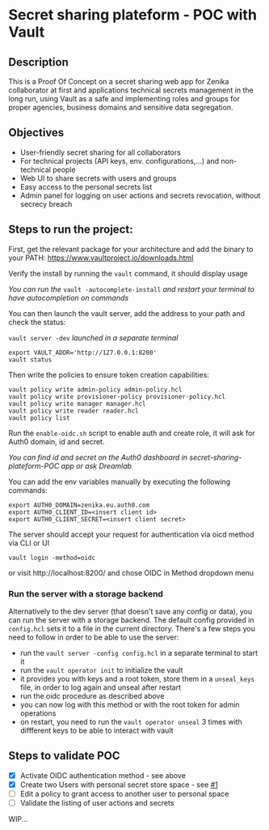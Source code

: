 # Secret sharing plateform - POC with Vault

## Description

This is a Proof Of Concept on a secret sharing web app for Zenika collaborator at first and applications technical secrets management in the long run, using Vault as a safe and implementing roles and groups for proper agencies, business domains and sensitive data segregation.


## Objectives

 - User-friendly secret sharing for all collaborators
 - For technical projects (API keys, env. configurations,...) and non-technical people
 - Web UI to share secrets with users and groups
 - Easy access to the personal secrets list
 - Admin panel for logging on user actions and secrets revocation, without secrecy breach

## Steps to run the project:

First, get the relevant package for your architecture and add the binary to your PATH: https://www.vaultproject.io/downloads.html

Verify the install by running the `vault` command, it should display usage

_You can run the_ `vault -autocomplete-install` _and restart your terminal to have autocompletion on commands_

You can then launch the vault server, add the address to your path and check the status:

`vault server -dev` _launched in a separate terminal_

```
export VAULT_ADDR='http://127.0.0.1:8200'
vault status
```

Then write the policies to ensure token creation capabilities:

```
vault policy write admin-policy admin-policy.hcl
vault policy write provisioner-policy provisioner-policy.hcl
vault policy write manager manager.hcl
vault policy write reader reader.hcl
vault policy list
```
Run the `enable-oidc.sh` script to enable auth and create role, it will ask for Auth0 domain, id and secret.

_You can find id and secret on the Auth0 dashboard in secret-sharing-plateform-POC app or ask Dreamlab_

You can add the env variables manually by executing the following commands:

```
export AUTH0_DOMAIN=zenika.eu.auth0.com
export AUTH0_CLIENT_ID=<insert client id>
export AUTH0_CLIENT_SECRET=<insert client secret>
```

The server should accept your request for authentication via oicd method via CLI or UI

```
vault login -method=oidc
```

or visit http://localhost:8200/ and chose OIDC in Method dropdown menu

### Run the server with a storage backend

Alternatively to the dev server (that doesn't save any config or data), you can run the server with a storage backend. The default config provided in `config.hcl`  sets it to a file in the current directory.
There's a few steps you need to follow in order to be able to use the server:
 - run the `vault server -config config.hcl` in a separate terminal to start it
 - run the `vault operator init` to initialize the vault
 - it provides you with keys and a root token, store them in a `unseal_keys` file, in order to log again and unseal after restart
 - run the oidc procedure as described above
 - you can now log with this method or with the root token for admin operations
 - on restart, you need to run the `vault operator unseal` 3 times with diffferent keys to be able to interact with vault


## Steps to validate POC

 - [X] Activate OIDC authentication method - see above
 - [X] Create two Users with personal secret store space - see [#1](https://github.com/Zenika/secret-sharing-plateform/issues/1)
 - [ ] Edit a policy to grant access to another user to personal space
 - [ ] Validate the listing of user actions and secrets 

WIP...
